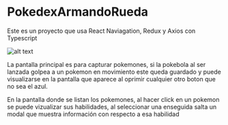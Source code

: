 # PokedexArmandoRueda

Este es un proyecto que usa React Naviagation, Redux y Axios con Typescript

![alt text](https://imgur.com/a/YlizAJi)

La pantalla principal es para capturar pokemones, si la pokebola al ser lanzada golpea a un pokemon en movimiento este queda guardado y puede visualizarse en la pantalla que aparece al oprimir cualquier otro boton que no sea el azul.

En la pantalla donde se listan los pokemones, al hacer click en un pokemon se puede vizualizar sus habilidades, al seleccionar una enseguida salta un modal que muestra información con respecto a esa habilidad
